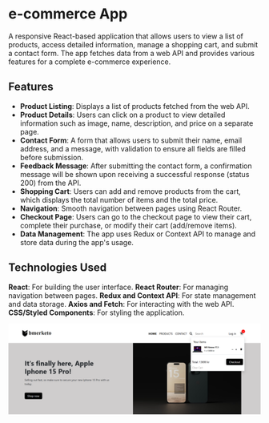 # e-commerce App
A responsive React-based application that allows users to view a list of products, access detailed information, manage a shopping cart, and submit a contact form. The app fetches data from a web API and provides various features for a complete e-commerce experience.

## Features
- **Product Listing**: Displays a list of products fetched from the web API.
- **Product Details**: Users can click on a product to view detailed information such as image, name, description, and price on a separate page.
- **Contact Form**: A form that allows users to submit their name, email address, and a message, with validation to ensure all fields are filled before submission.
- **Feedback Message**: After submitting the contact form, a confirmation message will be shown upon receiving a successful response (status 200) from the API.
- **Shopping Cart**: Users can add and remove products from the cart, which displays the total number of items and the total price.
- **Navigation**: Smooth navigation between pages using React Router.
- **Checkout Page**: Users can go to the checkout page to view their cart, complete their purchase, or modify their cart (add/remove items).
- **Data Management**: The app uses Redux or Context API to manage and store data during the app's usage.

## Technologies Used
**React**: For building the user interface.
**React Router**: For managing navigation between pages.
**Redux and Context API**: For state management and data storage.
**Axios and Fetch**: For interacting with the web API.
**CSS/Styled Components**: For styling the application.

![Project Screenshot](readme.png)

